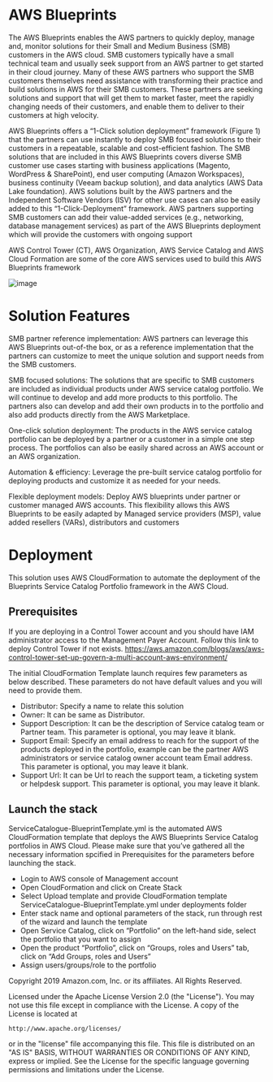 # AWS Blueprints
The AWS Blueprints enables the AWS partners to quickly deploy, manage and, monitor solutions for their Small and Medium Business (SMB) customers in the AWS cloud. SMB
customers typically have a small technical team and usually seek support from an AWS partner to get started in their cloud journey. Many of these AWS partners who support the SMB customers themselves need assistance with transforming their practice and build solutions in AWS for their SMB customers. These partners are seeking solutions and support
that will get them to market faster, meet the rapidly changing needs of their customers, and enable them to deliver to their customers at high velocity.

AWS Blueprints offers a “1-Click solution deployment” framework (Figure 1) that the partners can use instantly to deploy SMB focused solutions to their customers in a repeatable, scalable and cost-efficient fashion. The SMB solutions that are included in this AWS Blueprints covers diverse SMB customer use cases starting with business applications (Magento, WordPress & SharePoint), end user computing (Amazon Workspaces), business continuity (Veeam backup solution), and data analytics (AWS Data Lake foundation). AWS solutions built by the AWS partners and the Independent Software Vendors (ISV) for other use cases can also be easily added to this “1-Click-Deployment” framework. AWS partners supporting SMB customers can add their value-added services (e.g., networking, database management services) as part of the AWS Blueprints deployment which will provide the customers with ongoing support

AWS Control Tower (CT), AWS Organization, AWS Service Catalog and AWS Cloud Formation are some of the core AWS services used to build this AWS Blueprints framework

![image](https://user-images.githubusercontent.com/78975381/111203527-21483880-8593-11eb-92e8-d8134f1f9bef.png)
# Solution Features

SMB partner reference implementation: AWS partners can leverage this AWS Blueprints out-of-the box, or as a reference implementation that the partners can customize to meet the unique solution and support needs from the SMB customers.

SMB focused solutions: The solutions that are specific to SMB customers are included as individual products under AWS service catalog portfolio.  We will continue to develop and add more products to this portfolio. The partners also can develop and add their own products in to the portfolio and also add products directly from the AWS Marketplace.

One-click solution deployment: The products in the AWS service catalog portfolio can be deployed by a partner or a customer in a simple one step process. The portfolios can also be easily shared across an AWS account or an AWS organization.

Automation & efficiency: Leverage the pre-built service catalog portfolio for deploying products and customize it as needed for your needs.

Flexible deployment models: Deploy AWS blueprints under partner or customer managed AWS accounts. This flexibility allows this AWS Blueprints to be easily adapted by Managed service providers (MSP), value added resellers (VARs), distributors and customers

# Deployment
This solution uses AWS CloudFormation to automate the deployment of the Blueprints Service Catalog Portfolio framework in the AWS Cloud.
## Prerequisites
If you are deploying in a Control Tower account and you should have IAM administrator access to the Management Payer Account. Follow this link to deploy Control Tower if not exists.
https://aws.amazon.com/blogs/aws/aws-control-tower-set-up-govern-a-multi-account-aws-environment/

The initial CloudFormation Template launch requires few parameters as below described. These parameters do not have default values and you will need to provide them.

*	Distributor: Specify a name to relate this solution
*	Owner: It can be same as Distributor.
*	Support Description: It can be the description of Service catalog team or Partner team. This parameter is optional, you may leave it blank.
*	Support Email: Specify an email address to reach for the support of the products deployed in the portfolio, example can be the partner AWS administrators or service catalog owner account team Email address. This parameter is optional, you may leave it blank.
*	Support Url: It can be Url to reach the support team, a ticketing system or helpdesk support. This parameter is optional, you may leave it blank.

## Launch the stack
ServiceCatalogue-BlueprintTemplate.yml is the  automated AWS CloudFormation template that deploys the AWS Blueprints Service Catalog portfolios in AWS Cloud. Please make sure that you’ve gathered all the necessary information spcified in Prerequisites for the parameters before launching the stack.<br/>
* Login to AWS console of Management account
* Open CloudFormation and click on Create Stack
* Select Upload template and provide CloudFormation template ServiceCatalogue-BlueprintTemplate.yml under deployments folder
* Enter stack name and optional parameters of the stack, run through rest of the wizard and launch the template
* Open Service Catalog, click on “Portfolio” on the left-hand side, select the portfolio that you want to assign
* Open the product “Portfolio”, click on “Groups, roles and Users” tab, click on “Add Groups, roles and Users”
* Assign users/groups/role to the portfolio

Copyright 2019 Amazon.com, Inc. or its affiliates. All Rights Reserved.

Licensed under the Apache License Version 2.0 (the "License"). You may not use this file except in compliance with the License. A copy of the License is located at

    http://www.apache.org/licenses/

or in the "license" file accompanying this file. This file is distributed on an "AS IS" BASIS, WITHOUT WARRANTIES OR CONDITIONS OF ANY KIND, express or implied. See the License for the specific language governing permissions and limitations under the License.
